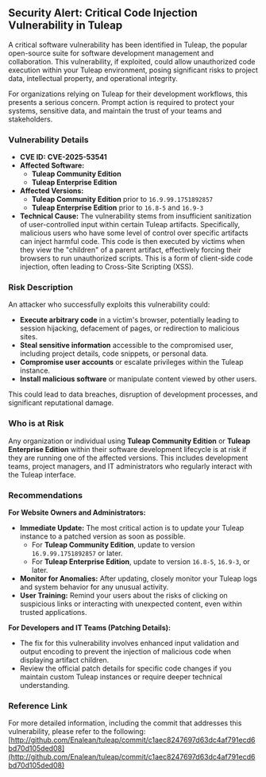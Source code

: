 ## Security Alert: Critical Code Injection Vulnerability in Tuleap

A critical software vulnerability has been identified in Tuleap, the popular open-source suite for software development management and collaboration. This vulnerability, if exploited, could allow unauthorized code execution within your Tuleap environment, posing significant risks to project data, intellectual property, and operational integrity.

For organizations relying on Tuleap for their development workflows, this presents a serious concern. Prompt action is required to protect your systems, sensitive data, and maintain the trust of your teams and stakeholders.

### Vulnerability Details

*   **CVE ID:** **CVE-2025-53541**
*   **Affected Software:**
    *   **Tuleap Community Edition**
    *   **Tuleap Enterprise Edition**
*   **Affected Versions:**
    *   **Tuleap Community Edition** prior to `16.9.99.1751892857`
    *   **Tuleap Enterprise Edition** prior to `16.8-5` and `16.9-3`
*   **Technical Cause:** The vulnerability stems from insufficient sanitization of user-controlled input within certain Tuleap artifacts. Specifically, malicious users who have some level of control over specific artifacts can inject harmful code. This code is then executed by victims when they view the "children" of a parent artifact, effectively forcing their browsers to run unauthorized scripts. This is a form of client-side code injection, often leading to Cross-Site Scripting (XSS).

### Risk Description

An attacker who successfully exploits this vulnerability could:

*   **Execute arbitrary code** in a victim's browser, potentially leading to session hijacking, defacement of pages, or redirection to malicious sites.
*   **Steal sensitive information** accessible to the compromised user, including project details, code snippets, or personal data.
*   **Compromise user accounts** or escalate privileges within the Tuleap instance.
*   **Install malicious software** or manipulate content viewed by other users.

This could lead to data breaches, disruption of development processes, and significant reputational damage.

### Who is at Risk

Any organization or individual using **Tuleap Community Edition** or **Tuleap Enterprise Edition** within their software development lifecycle is at risk if they are running one of the affected versions. This includes development teams, project managers, and IT administrators who regularly interact with the Tuleap interface.

### Recommendations

**For Website Owners and Administrators:**

*   **Immediate Update:** The most critical action is to update your Tuleap instance to a patched version as soon as possible.
    *   For **Tuleap Community Edition**, update to version `16.9.99.1751892857` or later.
    *   For **Tuleap Enterprise Edition**, update to version `16.8-5`, `16.9-3`, or later.
*   **Monitor for Anomalies:** After updating, closely monitor your Tuleap logs and system behavior for any unusual activity.
*   **User Training:** Remind your users about the risks of clicking on suspicious links or interacting with unexpected content, even within trusted applications.

**For Developers and IT Teams (Patching Details):**

*   The fix for this vulnerability involves enhanced input validation and output encoding to prevent the injection of malicious code when displaying artifact children.
*   Review the official patch details for specific code changes if you maintain custom Tuleap instances or require deeper technical understanding.

### Reference Link

For more detailed information, including the commit that addresses this vulnerability, please refer to the following:
[http://github.com/Enalean/tuleap/commit/c1aec8247697d63dc4af791ecd6bd70d105ded08](http://github.com/Enalean/tuleap/commit/c1aec8247697d63dc4af791ecd6bd70d105ded08)